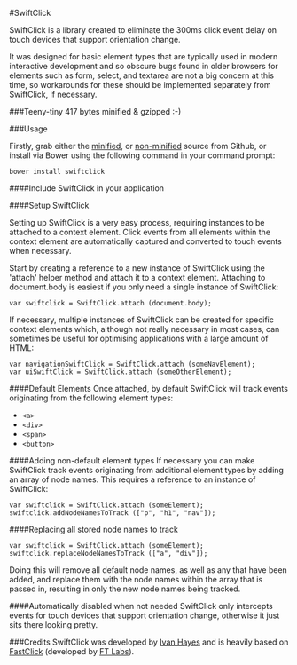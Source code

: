 #SwiftClick

SwiftClick is a library created to eliminate the 300ms click event delay on touch devices that support orientation change.

It was designed for basic element types that are typically used in modern interactive development and so obscure bugs found in older browsers for elements such as form, select, and textarea are not a big concern at this time, so workarounds for these should be implemented separately from SwiftClick, if necessary.

###Teeny-tiny
417 bytes minified & gzipped :-)

###Usage

Firstly, grab either the [minified](https://raw2.github.com/tmwagency/swiftclick/master/js/dist/swiftclick.min.js), or [non-minified](https://raw2.github.com/tmwagency/swiftclick/master/js/libs/swiftclick.js) source from Github, or install via Bower using the following command in your command prompt:

	bower install swiftclick

####Include SwiftClick in your application
	<script type="application/javascript" src="path/to/swiftclick.min.js"></script>


####Setup SwiftClick

Setting up SwiftClick is a very easy process, requiring instances to be attached to a context element. Click events from all elements within the context element are automatically captured and converted to touch events when necessary.

Start by creating a reference to a new instance of SwiftClick using the 'attach' helper method and attach it to a context element. Attaching to document.body is easiest if you only need a single instance of SwiftClick:

	var swiftclick = SwiftClick.attach (document.body);

If necessary, multiple instances of SwiftClick can be created for specific context elements which, although not really necessary in most cases, can sometimes be useful for optimising applications with a large amount of HTML:

	var navigationSwiftClick = SwiftClick.attach (someNavElement);
	var uiSwiftClick = SwiftClick.attach (someOtherElement);

####Default Elements
Once attached, by default SwiftClick will track events originating from the following element types:

- `<a>`
- `<div>`
- `<span>`
- `<button>`


####Adding non-default element types
If necessary you can make SwiftClick track events originating from additional element types by adding an array of node names. This requires a reference to an instance of SwiftClick:

	var swiftclick = SwiftClick.attach (someElement);
	swiftclick.addNodeNamesToTrack (["p", "h1", "nav"]);

####Replacing all stored node names to track

	var swiftclick = SwiftClick.attach (someElement);
	swiftclick.replaceNodeNamesToTrack (["a", "div"]);

Doing this will remove all default node names, as well as any that have been added, and replace them with the node names within the array that is passed in, resulting in only the new node names being tracked.


####Automatically disabled when not needed
SwiftClick only intercepts events for touch devices that support orientation change, otherwise it just sits there looking pretty.


###Credits
SwiftClick was developed by [Ivan Hayes](https://github.com/munkychop) and is heavily based on [FastClick](https://github.com/ftlabs/fastclick) (developed by [FT Labs](https://github.com/ftlabs/fastclick)).